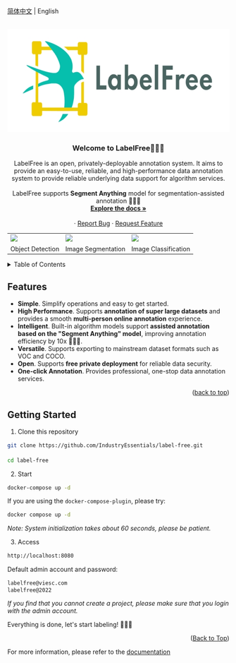 <a name="readme-top"></a>
[简体中文](./README.md) | English
<!-- PROJECT LOGO -->
<br />
<div align="center">
  <a href="https://github.com/IndustryEssentials/label-free">
    <img src="docs/assets/logo.jpg" alt="Logo" width="665" height="234">
  </a>

  <h3 align="center">Welcome to LabelFree👋👋👋</h3>

  <p align="center">
    LabelFree is an open, privately-deployable annotation system. It aims to provide an easy-to-use, reliable, and high-performance data annotation system to provide reliable underlying data support for algorithm services.<br /><br />
    LabelFree supports <b>Segment Anything</b> model for segmentation-assisted annotation 🚀🚀🚀
    <br />
    <a href="https://labelfree.gitee.io/label-free/"><strong>Explore the docs »</strong></a>
    <br />
    <br />
    ·
    <a href="https://github.com/IndustryEssentials/label-free/issues">Report Bug</a>
    ·
    <a href="https://github.com/IndustryEssentials/label-free/issues">Request Feature</a>
  </p>
</div>

</div>

<div align="center">
<table>
    <tr>
        <td><img src="https://files.catbox.moe/7aczgb.gif"></td>
        <td><img src="https://files.catbox.moe/3dzyj2.gif"></td>
        <td><img src="https://files.catbox.moe/yne8u4.gif"></td>
    <tr>
    <tr>
        <td align="center">Object Detection</td>
        <td align="center">Image Segmentation</td>
        <td align="center">Image Classification</td>
    <tr>

</table>
</div>

<!-- TABLE OF CONTENTS -->
<details>
  <summary>Table of Contents</summary>
  <ol>
    <li>
      <a href="#features">Features</a>
    </li>
    <li>
      <a href="#getting-started">Getting Started</a>
    </li>
    <li>
      <a href="#user-guide">User Guide</a>
    </li>
  </ol>
</details>

## Features
- **Simple**. Simplify operations and easy to get started.
- **High Performance**. Supports **annotation of super large datasets** and provides a smooth **multi-person online annotation** experience.
- **Intelligent**. Built-in algorithm models support **assisted annotation based on the "Segment Anything" model**, improving annotation efficiency by 10x 🚀🚀🚀.
- **Versatile**. Supports exporting to mainstream dataset formats such as VOC and COCO.
- **Open**. Supports **free private deployment** for reliable data security.
- **One-click Annotation**. Provides professional, one-stop data annotation services.
<p align="right">(<a href="#top">back to top</a>)</p>

## Getting Started

1. Clone this repository
```bash
git clone https://github.com/IndustryEssentials/label-free.git

cd label-free
```

2. Start
```bash
docker-compose up -d
```

If you are using the `docker-compose-plugin`, please try:
```bash
docker compose up -d
```

*Note: System initialization takes about 60 seconds, please be patient.*

3. Access

```bash
http://localhost:8080
```

Default admin account and password:


```
labelfree@viesc.com
labelfree@2022
```
*If you find that you cannot create a project, please make sure that you login with the admin account.*

Everything is done, let's start labeling! 🍻🍻🍻
<p align="right">(<a href="#readme-top">Back to Top</a>)</p>


For more information, please refer to the [documentation](https://industryessentials.github.io/labelfree_doc)